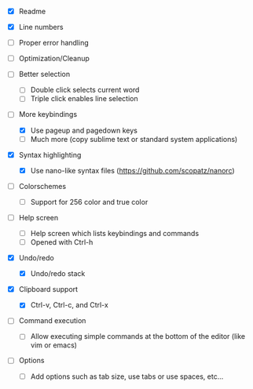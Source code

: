 - [x] Readme

- [x] Line numbers

- [ ] Proper error handling

- [ ] Optimization/Cleanup

- [ ] Better selection
    - [ ] Double click selects current word
    - [ ] Triple click enables line selection

- [ ] More keybindings
    - [x] Use pageup and pagedown keys
    - [ ] Much more (copy sublime text or standard system applications)

- [x] Syntax highlighting
    - [x] Use nano-like syntax files (https://github.com/scopatz/nanorc)

- [ ] Colorschemes
    - [ ] Support for 256 color and true color

- [ ] Help screen
    - [ ] Help screen which lists keybindings and commands
    - [ ] Opened with Ctrl-h

- [x] Undo/redo
    - [x] Undo/redo stack

- [x] Clipboard support
    - [x] Ctrl-v, Ctrl-c, and Ctrl-x

- [ ] Command execution
    - [ ] Allow executing simple commands at the bottom of the editor 
      (like vim or emacs)

- [ ] Options
    - [ ] Add options such as tab size, use tabs or use spaces, etc...
